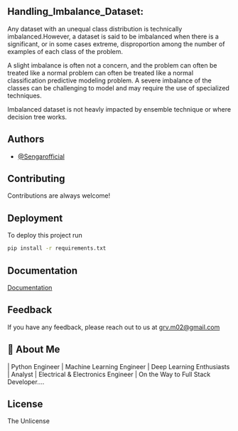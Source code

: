 ## Handling_Imbalance_Dataset:

Any dataset with an unequal class distribution is technically imbalanced.However, a dataset is said to be imbalanced when there is a significant, or in some cases extreme, disproportion among the number of examples of each class of the problem.

A slight imbalance is often not a concern, and the problem can often be treated like a normal problem can often be treated like a normal classification predictive modeling problem. A severe imbalance of the classes can be challenging to model and may require the use of specialized techniques.

Imbalanced dataset is not heavly impacted by ensemble technique or where decision tree works.

## Authors

- [@Sengarofficial](https://www.github.com/Sengarofficial)


## Contributing

Contributions are always welcome!


## Deployment

To deploy this project run

```bash
pip install -r requirements.txt
```


## Documentation

[Documentation](https://linktodocumentation)


## Feedback

If you have any feedback, please reach out to us at grv.m02@gmail.com


## 🚀 About Me
| Python Engineer | Machine Learning Engineer | Deep Learning Enthusiasts | Analyst | Electrical & Electronics Engineer | On the Way to Full Stack Developer....



## License 

The Unlicense 







